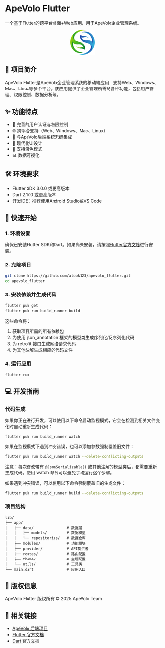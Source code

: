# ApeVolo Flutter

一个基于Flutter的跨平台桌面+Web应用，用于ApeVolo企业管理系统。

<div align="center">
  <img src="assets/image/logo.png" alt="Logo" width="80" height="80">
</div>

## 📱 项目简介

ApeVolo Flutter是ApeVolo企业管理系统的移动端应用，支持Web、Windows、Mac、Linux等多个平台。该应用提供了企业管理所需的各种功能，包括用户管理、权限控制、数据分析等。

## ✨ 功能特点

- 🔐 完善的用户认证与权限控制
- 🌐 跨平台支持（Web、Windows、Mac、Linux）
- 🔄 与ApeVolo后端系统无缝集成
- 🎨 现代化UI设计
- 🌙 支持深色模式
- 📊 数据可视化

## 🛠️ 环境要求

- Flutter SDK 3.0.0 或更高版本
- Dart 2.17.0 或更高版本
- 开发IDE：推荐使用Android Studio或VS Code

## 🚀 快速开始

### 1. 环境设置

确保已安装Flutter SDK和Dart。如果尚未安装，请按照[Flutter官方文档](https://docs.flutter.dev/get-started/install)进行安装。

### 2. 克隆项目

```bash
git clone https://github.com/alook123/apevolo_flutter.git
cd apevolo_flutter
```

### 3. 安装依赖并生成代码

```bash
flutter pub get
flutter pub run build_runner build
```

这些命令将：

1. 获取项目所需的所有依赖包
2. 为使用 json_annotation 框架的模型类生成序列化/反序列化代码
3. 为 retrofit 接口生成网络请求代码
4. 为其他注解生成相应的代码文件

### 4. 运行应用

```bash
flutter run
```

## 💻 开发指南

### 代码生成

如果你正在进行开发，可以使用以下命令启动监视模式，它会在检测到相关文件变化时自动重新生成代码：

```bash
flutter pub run build_runner watch
```

如果在监视模式下遇到冲突错误，也可以添加参数强制覆盖旧文件：

```bash
flutter pub run build_runner watch --delete-conflicting-outputs
```

注意：每次修改带有 `@JsonSerializable()` 或其他注解的模型类后，都需要重新生成代码。使用 watch 命令可以避免手动运行这个步骤。

如果遇到冲突错误，可以使用以下命令强制覆盖旧的生成文件：

```bash
flutter pub run build_runner build --delete-conflicting-outputs
```

### 项目结构

```
lib/
├── app/
│   ├── data/               # 数据层
│   │   ├── models/         # 数据模型
│   │   └── repositories/   # 数据仓库
│   ├── modules/            # 功能模块
│   ├── provider/           # API提供者
│   ├── routes/             # 路由配置
│   ├── theme/              # 主题配置
│   └── utils/              # 工具类
└── main.dart               # 应用入口
```

## 📄 版权信息

ApeVolo Flutter 版权所有 © 2025 ApeVolo Team

## 🔗 相关链接

- [ApeVolo 后端项目](https://github.com/xianhc/ApeVolo.Admin)
- [Flutter 官方文档](https://docs.flutter.dev/)
- [Dart 官方文档](https://dart.dev/guides)

